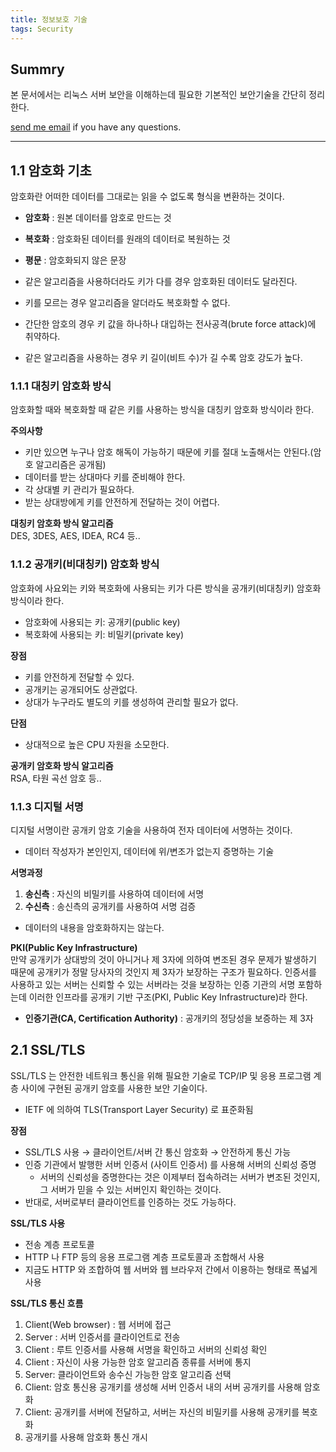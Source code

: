 ```yaml
---
title: 정보보호 기술
tags: Security
---
```


## Summry  

본 문서에서는 리눅스 서버 보안을 이해하는데 필요한 기본적인 보안기술을 간단히 정리한다.  

[send me email](mailto:jewel7492@gmail.com) if you have any questions.

<!--more-->

---

## 1.1 암호화 기초

암호화란 어떠한 데이터를 그대로는 읽을 수 없도록 형식을 변환하는 것이다.  

* **암호화** : 원본 데이터를 암호로 만드는 것
* **복호화** : 암호화된 데이터를 원래의 데이터로 복원하는 것
* **평문** : 암호화되지 않은 문장  

* 같은 알고리즘을 사용하더라도 키가 다를 경우 암호화된 데이터도 달라진다.
* 키를 모르는 경우 알고리즘을 알더라도 복호화할 수 없다.
* 간단한 암호의 경우 키 값을 하나하나 대입하는 전사공격(brute force attack)에 취약하다.
* 같은 알고리즘을 사용하는 경우 키 길이(비트 수)가 길 수록 암호 강도가 높다.  

### 1.1.1 대칭키 암호화 방식

암호화할 때와 복호화할 때 같은 키를 사용하는 방식을 대칭키 암호화 방식이라 한다.  

**주의사항**

* 키만 있으면 누구나 암호 해독이 가능하기 때문에 키를 절대 노출해서는 안된다.(암호 알고리즘은 공개됨)
* 데이터를 받는 상대마다 키를 준비해야 한다. 
* 각 상대별 키 관리가 필요하다.
* 받는 상대방에게 키를 안전하게 전달하는 것이 어렵다.

**대칭키 암호화 방식 알고리즘**  
DES, 3DES, AES, IDEA, RC4 등..

### 1.1.2 공개키(비대칭키) 암호화 방식

암호화에 사요외는 키와 복호화에 사용되는 키가 다른 방식을 공개키(비대칭키) 암호화 방식이라 한다.

* 암호화에 사용되는 키: 공개키(public key)
* 복호화에 사용되는 키: 비밀키(private key)  

**장점**
* 키를 안전하게 전달할 수 있다.
* 공개키는 공개되어도 상관없다.
* 상대가 누구라도 별도의 키를 생성하여 관리할 필요가 없다.  

**단점**  
* 상대적으로 높은 CPU 자원을 소모한다.

**공개키 암호화 방식 알고리즘**  
RSA, 타원 곡선 암호 등..

### 1.1.3 디지털 서명

디지털 서명이란 공개키 암호 기술을 사용하여 전자 데이터에 서명하는 것이다.  
* 데이터 작성자가 본인인지, 데이터에 위/변조가 없는지 증명하는 기술

**서명과정**  

1. **송신측** : 자신의 비밀키를 사용하여 데이터에 서명
2. **수신측** : 송신측의 공개키를 사용하여 서명 검증
* 데이터의 내용을 암호화하지는 않는다.  

**PKI(Public Key Infrastructure)**  
만약 공개키가 상대방의 것이 아니거나 제 3자에 의하여 변조된 경우 문제가 발생하기 때문에 공개키가 정말 당사자의 것인지 제 3자가 보장하는 구조가 필요하다. 인증서를 사용하고 있는 서버는 신뢰할 수 있는 서버라는 것을 보장하는 인증 기관의 서명 포함하는데 이러한 인프라를 공개키 기반 구조(PKI, Public Key Infrastructure)라 한다.  
* **인증기관(CA, Certification Authority)** : 공개키의 정당성을 보증하는 제 3자  


## 2.1 SSL/TLS

SSL/TLS 는 안전한 네트워크 통신을 위해 필요한 기술로 TCP/IP 및 응용 프로그램 계층 사이에 구현된 공개키 암호를 사용한 보안 기술이다.  
* IETF 에 의하여 TLS(Transport Layer Security) 로 표준화됨  

**장점**  
* SSL/TLS 사용 → 클라이언트/서버 간 통신 암호화 → 안전하게 통신 가능
* 인증 기관에서 발행한 서버 인증서 (사이트 인증서) 를 사용해 서버의 신뢰성 증명
    * 서버의 신뢰성을 증명한다는 것은 이제부터 접속하려는 서버가 변조된 것인지, 그 서버가 믿을 수 있는 서버인지 확인하는 것이다.
* 반대로, 서버로부터 클라이언트를 인증하는 것도 가능하다.

**SSL/TLS 사용**  
* 전송 계층 프로토콜
* HTTP 나 FTP 등의 응용 프로그램 계층 프로토콜과 조합해서 사용
* 지금도 HTTP 와 조합하여 웹 서버와 웹 브라우저 간에서 이용하는 형태로 폭넓게 사용

**SSL/TLS 통신 흐름**  
1. Client(Web browser) : 웹 서버에 접근
2. Server : 서버 인증서를 클라이언트로 전송
3. Client : 루트 인증서를 사용해 서명을 확인하고 서버의 신뢰성 확인
4. Client : 자신이 사용 가능한 암호 알고리즘 종류를 서버에 통지
5. Server: 클라이언트와 송수신 가능한 암호 알고리즘 선택
6. Client: 암호 통신용 공개키를 생성해 서버 인증서 내의 서버 공개키를 사용해 암호화
7. Client: 공개키를 서버에 전달하고, 서버는 자신의 비밀키를 사용해 공개키를 복호화
8. 공개키를 사용해 암호화 통신 개시


